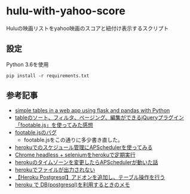 # hulu-with-yahoo-score

Huluの映画リストをyahoo映画のスコアと紐付け表示するスクリプト


## 設定
Python 3.6を使用
```
pip install -r requirements.txt 
```

## 参考記事
* [simple tables in a web app using flask and pandas with Python](https://sarahleejane.github.io/learning/python/2015/08/09/simple-tables-in-webapps-using-flask-and-pandas-with-python.html)
* [tableのソート、フィルタ、ページング、編集ができるjQueryプラグイン「footable.js」を使ってみた感想](http://chinpui.net/?p=6)
* [footable.jsのバグ](https://github.com/fooplugins/FooTable/issues/687)
    * footable.jsをこの通りに多少書き直した。
* [herokuでのスケジュール管理にAPSchedulerを使ってみる](http://www.stockdog.work/entry/2017/04/10/003452)
* [Chrome headless + seleniumをherokuで定期実行](http://katsulog.tech/regularly-run-chrome-headless-selenium-with-heroku/)
* [herokuのタイムゾーンを変更したらAPSchedulerが動いた話](http://www.stockdog.work/entry/2017/04/15/020130)
* [herokuでファイルが出力されない](https://stackoverflow.com/questions/39813677/writing-file-in-heroku-filesystem-and-reading-it-with-web-app)
* [【Heroku Postgresql】アドオンを追加し、テーブル操作を行う](https://www.shookuro.com/entry/2018/03/11/160201)
* [heroku で DB(postgresql)を利用するときのメモ](https://qiita.com/croquette0212/items/9b4dc5377e7d6f292671)
